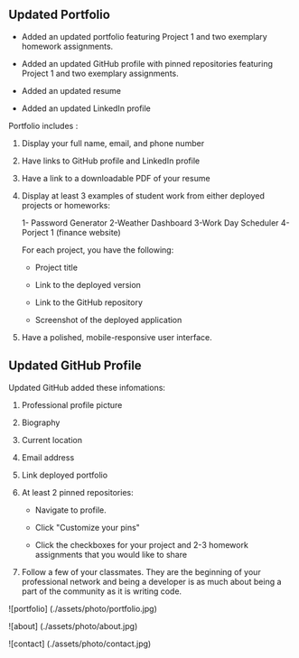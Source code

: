 ## Updated Portfolio
* Added an updated portfolio featuring Project 1 and two exemplary homework assignments.

* Added an updated GitHub profile with pinned repositories featuring Project 1 and two exemplary assignments.

* Added an updated resume

* Added an updated LinkedIn profile

Portfolio includes :

1. Display your full name, email, and phone number

2. Have links to  GitHub profile and LinkedIn profile

3. Have a link to a downloadable PDF of your resume

4. Display at least 3 examples of student work from either deployed projects or homeworks:

   1- Password Generator
   2-Weather Dashboard
   3-Work Day Scheduler
   4-Porject 1 (finance website)

   For each project, you have the following:

   * Project title

    * Link to the deployed version

    * Link to the GitHub repository

    * Screenshot of the deployed application

5. Have a polished, mobile-responsive user interface.

## Updated GitHub Profile

Updated GitHub added these infomations:

1. Professional profile picture 

2. Biography

3. Current location

4. Email address

5. Link deployed portfolio

6. At least 2 pinned repositories:

   * Navigate to profile.

   * Click "Customize your pins"

   * Click the checkboxes for your project and 2-3 homework assignments that you would like to share

7. Follow a few of your classmates. They are the beginning of your professional network and being a developer is as much about being a part of the community as it is writing code.


![portfolio] (./assets/photo/portfolio.jpg)

![about] (./assets/photo/about.jpg)

![contact] (./assets/photo/contact.jpg)




